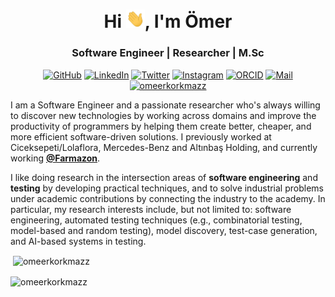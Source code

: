 <h1 align="center">Hi <img src="https://raw.githubusercontent.com/ABSphreak/ABSphreak/master/gifs/Hi.gif" width="30px">, I'm Ömer</h1>
<h3 align="center">Software Engineer | Researcher | M.Sc</h3>
<p align="center">
<a href="https://github.com/omeerkorkmazz" target="_blank"><img alt="GitHub" src="https://img.shields.io/badge/-Github-181717?style=flat-square&logo=GitHub&logoColor=white"></a>
<a href="https://www.linkedin.com/in/omerkorkmazz" target="_blank"><img alt="LinkedIn" src="https://img.shields.io/badge/-LinkedIn-0077B5?style=flat-square&logo=Linkedin&logoColor=white"></a>
<a href="https://twitter.com/korkmazomeer" target="_blank"><img alt="Twitter" src="https://img.shields.io/badge/-Twitter-1DA1F2?style=flat-square&logo=Twitter&logoColor=white"></a>
<a href="https://www.instagram.com/omeerkorkmazz" target="_blank"><img alt="Instagram" src="https://img.shields.io/badge/-Instagram-E4405F?style=flat-square&logo=Instagram&logoColor=white"></a>
<a href="https://orcid.org/0000-0002-9807-0394" target="_blank"><img alt="ORCID" src="https://img.shields.io/badge/-ORCID-A6CE39?style=flat-square&logo=ORCID&logoColor=white"></a>
<a href="mailto:omer.korkmaz.95@windowslive.com" target="_blank"><img alt="Mail" src="https://img.shields.io/badge/-Mail-c14438?style=flat-square&logo=Gmail&logoColor=white"></a>
<a href="#" target="_blank"><img src="https://komarev.com/ghpvc/?username=omeerkorkmazz&label=Profile%20views&color=0e75b6&style=flat" alt="omeerkorkmazz"/></a>
</p>




I am a Software Engineer and a passionate researcher who's always willing to discover new technologies by working across domains and improve the productivity of programmers by helping them create better, cheaper, and more efficient software-driven solutions. I previously worked at Ciceksepeti/Lolaflora, Mercedes-Benz and Altınbaş Holding, and currently working **[@Farmazon](https://farmazon.com.tr)**. 

I like doing research in the intersection areas of **software engineering** and **testing** by developing practical techniques, and to solve industrial problems under academic contributions by connecting the industry to the academy. In particular, my research interests include, but not limited to: software engineering, automated testing techniques (e.g., combinatorial testing, model-based and random testing), model discovery, test-case generation, and AI-based systems in testing.
 

<p>&nbsp;<img align="center" src="https://github-readme-stats.vercel.app/api?username=omeerkorkmazz&show_icons=true&locale=en" alt="omeerkorkmazz" /></p>
<p><img align="center" src="https://github-readme-streak-stats.herokuapp.com/?user=omeerkorkmazz&" alt="omeerkorkmazz" /></p>

